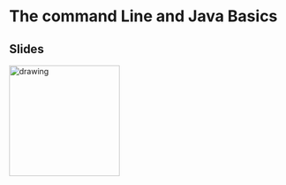 
# The command Line and Java Basics

## Slides
<a href="https://docs.google.com/presentation/d/1ITAJOVUnBCSrxeQRrHJ4cCS5H9_qdSrpSP7ZYMqu190/edit?usp=sharing"><img src="https://images.squarespace-cdn.com/content/v1/52de5460e4b036f86899408c/1503811672827-3QTEVGNG9WECGKQIGFNY/googleSlides.png?format=1000w" alt="drawing" width="200" /></a>
